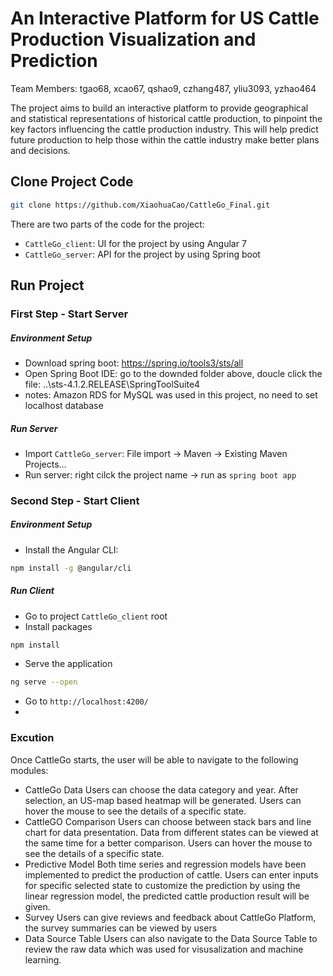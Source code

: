 # An Interactive Platform for US Cattle Production Visualization and Prediction
Team Members: tgao68, xcao67, qshao9, czhang487, yliu3093, yzhao464

The project aims to build an interactive platform to provide geographical and statistical representations of historical cattle production, to pinpoint the key factors influencing the cattle production industry. This will help predict future production to help those within the cattle industry make better plans and decisions.
## Clone Project Code
```bash
git clone https://github.com/XiaohuaCao/CattleGo_Final.git
```
There are two parts of the code for the project:
* `CattleGo_client`: UI for the project by using Angular 7
* `CattleGo_server`: API for the project by using Spring boot
## Run Project
### First Step - Start Server
#####  Environment Setup
* Download spring boot: https://spring.io/tools3/sts/all
* Open Spring Boot IDE: go to the downded folder above, doucle click the file: ..\sts-4.1.2.RELEASE\SpringToolSuite4
* notes: Amazon RDS for MySQL was used in this project, no need to set localhost database

#####  Run Server
* Import `CattleGo_server`: File import -> Maven -> Existing Maven Projects...
* Run server: right cilck the project name -> run as `spring boot app`
### Second Step - Start Client
##### Environment Setup
* Install the Angular CLI: 
```bash
npm install -g @angular/cli
```

#####   Run Client
* Go to project `CattleGo_client` root
* Install packages
 ```bash
npm install
```
* Serve the application
 ```bash
ng serve --open
```
* Go to `http://localhost:4200/`
* 
### Excution
Once CattleGo starts, the user will be able to navigate to the following modules:
* CattleGo Data
Users can choose the data category and year. After selection, an US-map based heatmap will be generated. Users can hover the mouse to see the details of a specific state. 
* CattleGO Comparison
Users can choose between stack bars and line chart for data presentation. Data from different states can be viewed at the same time for a better comparison. Users can hover the mouse to see the details of a specific state. 
* Predictive Model
Both time series and regression models have been implemented to predict the production of cattle. Users can enter inputs for specific selected state to customize the prediction by using the linear regression model, the predicted cattle production result will be given. 
* Survey
Users can give reviews and feedback about CattleGo Platform, the survey summaries can be viewed by users
* Data Source Table
Users can also navigate to the Data Source Table to review the raw data which was used for visusalization and machine learning.

















